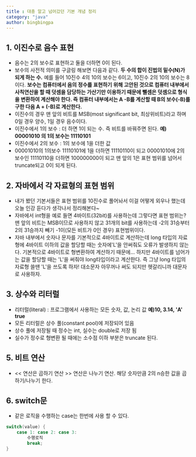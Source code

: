 ```yaml
---
title : 대충 알고 넘어갔던 기본 개념 정리
category: "java"
author: bingbingpa
---
```



## 1. 이진수로 음수 표현

- 음수는 2의 보수로 표현하고 둘을 더하면 0이 된다.
- 보수의 사전적 의미를 구글링 해보면 다음과 같다. **두 수의 합이 진법의 밑수(N)가 되게 하는 수.** 예를 들어 10진수 4의 10의 보수는 6이고, 10진수 2의 10의 보수는 8이다. **보수는 컴퓨터에서 음의 정수를 표현하기 위해 고안된 것으로 컴퓨터 내부에서 사칙연산을 할 때 덧셈을 담당하는 가산기만 이용하기 때문에 뺄셈은 덧셈으로 형식을 변환하여 계산해야 한다. 즉 컴퓨터 내부에서는 A -B를 계산할 때 B의 보수(-B)를 구한 다음 A + (-B)로 계산한다.**
- 이진수의 경우 맨 앞의 비트를 MSB(most significant bit, 최상위비트)라고 하며 0일 경우 양수, 1일 경우 음수이다.
- 이진수에서 1의 보수 : 더 하면 1이 되는 수. 즉 비트를 바꿔주면 된다. **예) 00001010 의 1의 보수는 11110101**
- 이진수에서 2의 보수 : 1의 보수에 1을 더한 값
- 00001010의 1의보수 11110101에 1을 더하면 11110110이 되고 00001010에 2의 보수인 11110110을 더하면 100000000이 되고 맨 앞의 1은 표현 범위를 넘어서 truncate되고 0이 되게 된다.

## 2. 자바에서 각 자료형의 표현 범위

- 내가 봤던 기본서들은 표현 범위를 10진수로 풀어놔서 이걸 어떻게 외우나 했는데 오늘 인강 듣다가 생각나서 정리해본다~
- 자바에서 int형을 예로 들면 4바이트(32bit)를 사용하는데 그렇다면 표현 범위는? 맨 앞의 비트는 MSB이므로 사용하지 않고 31개의 bit를 사용하는데 -2의 31승부터 2의 31승까지 빼기 -1이(모든 비트가 0인 경우) 표현범위이다.
- 자바 내부에서 숫자나 문자를 기본적으로 4바이트로 계산하는데 long 타입의 자료형에 4바이트 이하의 값을 할당할 때는 숫자에'L'을 안써줘도 오류가 발생하지 않는다. 기본적으로 4바이트로 형변환하여 계산하기 때문에... 하지만 4바이트를 넘어가는 값을 할당할 때는 'L'을 써줘야 long타입이라고 계산한다. 즉 그냥 long 타입의 자료형 쓸땐 'L'을 쓰도록 하자! 대소문자 아무꺼나 써도 되지만 헷갈리니까 대문자로 사용하자.

## 3. 상수와 리터럴

- 리터럴(literal) : 프로그램에서 사용하는 모든 숫자, 값, 논리 값 **예)10, 3.14, 'A' true**
- 모든 리터럴은 상수 풀(constant pool)에 저장되어 있음
- 상수 풀에 저장될 때 정수는 int, 실수는 double로 저장 됨
- 실수가 정수로 형변환 될 때에는 소수점 이하 부분은 truncate 된다.

## 5. 비트 연산

- << 연산은 곱하기 연산 >> 연산은 나누기 연산. 해당 숫자만큼 2의 n승한 값을 곱하기/나누기 한다.

## 6. switch문

- 같은 로직을 수행하는 case는 한번에 사용 할 수 있다.
~~~ java
switch(value) {
    case 1: case 2: case 3:
        수행로직
        break;
}
~~~
